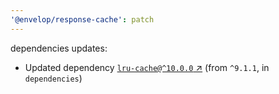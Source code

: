 ```yaml
---
'@envelop/response-cache': patch
---
```


dependencies updates:

- Updated dependency [`lru-cache@^10.0.0` ↗︎](https://www.npmjs.com/package/lru-cache/v/10.0.0)
  (from `^9.1.1`, in `dependencies`)
